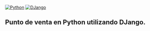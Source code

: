 [![Python](https://img.shields.io/badge/Python-3.12+-yellow?style=for-the-badge&logo=python&logoColor=white&labelColor=101010)](https://python.org)
[![DJango](https://img.shields.io/badge/DJango-5.1.2+-5646ED?style=for-the-badge&logo=reflex&logoColor=white&labelColor=101010)](https://www.djangoproject.com/)

## Punto de venta en Python utilizando DJango.
